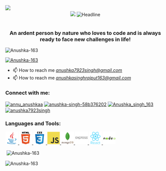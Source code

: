 <img src="https://www.google.com/url?sa=i&url=https%3A%2F%2Fclash-of-codes.netlify.app%2F&psig=AOvVaw1dy8RtoEHI12Ri46AZP9WX&ust=1685560500993000&source=images&cd=vfe&ved=0CBEQjRxqFwoTCKiRlrXgnf8CFQAAAAAdAAAAABAF" />
<div align=center>
         <!-- <p align="left"> <img src="https://komarev.com/ghpvc/?username=Anushka-163&label=Profile%20views&color=0e75b6&style=flat" alt="Anushka-163" /> </p>-->
           <picture> <img src = "https://github.com/7oSkaaa/7oSkaaa/blob/main/Images/about_me.gif?raw=true" width = 50px>  </picture> 
        <img src="https://readme-typing-svg.herokuapp.com?color=0DADBDFA&size=32&center=true&vCenter=true&width=600&height=50&lines=Hey,+there+I'm+Anushka+Singh.+%F0%9F%91%8B;Passionate+Developer;Web+Development+Enthusiast." alt="Headline" />
    </div>
    <br>
<!--## Hey <img src="https://github.com/TheDudeThatCode/TheDudeThatCode/blob/master/Assets/Hi.gif" width="29px">, I'm [Anushka Singh!] -->

<h3 align="center">An ardent person by nature who loves to code and is always ready to face new challenges in life!</h3>
<p align="left"> <img src="https://komarev.com/ghpvc/?username=Anushka-163&label=Profile%20views&color=0e75b6&style=flat" alt="Anushka-163" /> </p>
<p align="left"> <a href="https://github.com/ryo-ma/github-profile-trophy"><img src="https://github-profile-trophy.vercel.app/?username=Anushka-163" alt="Anushka-163" /></a> </p>



- 📫 How to reach me *anushka7923singh@gmail.com*
- 📫 How to reach me *anushkasinghrajput163@gmail.com*

<h3 align="left">Connect with me:</h3>
<p align="left">
<a href="https://www.instagram.com/annu_anushkaa/" target="blank"><img align="center" src="https://raw.githubusercontent.com/rahuldkjain/github-profile-readme-generator/master/src/images/icons/Social/instagram.svg" alt="annu_anushkaa" height="30" width="40" /></a>
<a href="https://www.linkedin.com/in/anushka-singh-58b376202/" target="blank"><img align="center" src="https://raw.githubusercontent.com/rahuldkjain/github-profile-readme-generator/master/src/images/icons/Social/linked-in-alt.svg" alt="anushka-singh-58b376202" height="30" width="40" /></a>
<a href="https://leetcode.com/Anushka_singh_163/" target="blank"><img align="center" src="https://raw.githubusercontent.com/rahuldkjain/github-profile-readme-generator/master/src/images/icons/Social/leet-code.svg" alt="Anushka_singh_163" height="30" width="40" /></a>
<a href="https://www.hackerrank.com/anushka7923singh" target="blank"><img align="center" src="https://raw.githubusercontent.com/rahuldkjain/github-profile-readme-generator/master/src/images/icons/Social/hackerrank.svg" alt="anushka7923singh" height="30" width="40" /></a>
</p>
<p align="left">
</p>

<h3 align="left">Languages and Tools:</h3>
<p align="left"><p align="left"><a href="https://www.java.com" target="_blank" rel="noreferrer"> <img src="https://raw.githubusercontent.com/devicons/devicon/master/icons/java/java-original.svg" alt="java" width="40" height="40"/> </a> 
 <a href="https://www.w3.org/html/" target="_blank" rel="noreferrer"> <img src="https://raw.githubusercontent.com/devicons/devicon/master/icons/html5/html5-original-wordmark.svg" alt="html5" width="40" height="40"/> </a>
 <a href="https://www.w3schools.com/css/" target="_blank" rel="noreferrer"> <img src="https://raw.githubusercontent.com/devicons/devicon/master/icons/css3/css3-original-wordmark.svg" alt="css3" width="40" height="40"/> </a>
  <a href="https://developer.mozilla.org/en-US/docs/Web/JavaScript" target="_blank" rel="noreferrer"> <img src="https://raw.githubusercontent.com/devicons/devicon/master/icons/javascript/javascript-original.svg" alt="javascript" width="40" height="40"/> </a> 
  <a href="https://www.mongodb.com/" target="_blank" rel="noreferrer"> <img src="https://raw.githubusercontent.com/devicons/devicon/master/icons/mongodb/mongodb-original-wordmark.svg" alt="mongodb" width="40" height="40"/> </a> 
  <a href="https://expressjs.com" target="_blank" rel="noreferrer"> <img src="https://raw.githubusercontent.com/devicons/devicon/master/icons/express/express-original-wordmark.svg" alt="express" width="40" height="40"/> </a>
   <a href="https://reactjs.org/" target="_blank" rel="noreferrer"> <img src="https://raw.githubusercontent.com/devicons/devicon/master/icons/react/react-original-wordmark.svg" alt="react" width="40" height="40"/> </a>
  <a href="https://nodejs.org" target="_blank" rel="noreferrer"> <img src="https://raw.githubusercontent.com/devicons/devicon/master/icons/nodejs/nodejs-original-wordmark.svg" alt="nodejs" width="40" height="40"/> </a> 
 </p>

<p>&nbsp;<img align="center" src="https://github-readme-stats.vercel.app/api?username=Anushka-163&show_icons=true&locale=en" alt="Anushka-163" /></p>

<p><img align="center" src="https://github-readme-streak-stats.herokuapp.com/?user=Anushka-163&" alt="Anushka-163" /> </p>
